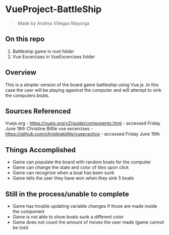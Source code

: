 # VueProject-BattleShip

>Made by Andrea Villegas Mayorga

## On this repo
1. Battleship game in root folder
2. Vue Excercises in VueExcercises folder

## Overview

This is a simpler version of the board game battleship using Vue.js .In this case the user will be playing agasinst the computer and will attempt to sink the computers boats. 

## Sources Referenced
 Vuejs.org - https://vuejs.org/v2/guide/components.html - accessed Friday June 19th
 Christine Bittle vue excercises - https://github.com/christinebittle/vuepractice - accessed Friday June 19th

## Things Accomplished
- Game can populate the board with random boats for the computer
- Game can change the state and color of tiles upon click
- Game can recognize when a boat has been sunk
- Game tells the user they have won when they sink 5 boats

## Still in the process/unable to complete
- Game has trouble updating variable changes if those are made inside the component
- Game is not able to show boats sunk a different color
- Game does not count the amount of moves the user made (game cannot be lost)
